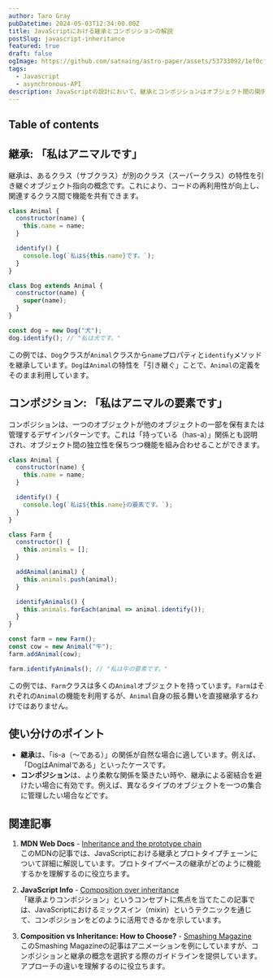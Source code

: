 ```yaml
---
author: Taro Gray
pubDatetime: 2024-05-03T12:34:00.00Z
title: JavaScriptにおける継承とコンポジションの解説
postSlug: javascript-inheritance
featured: true
draft: false
ogImage: https://github.com/satnaing/astro-paper/assets/53733092/1ef0cf03-8137-4d67-ac81-84a032119e3a
tags:
  - Javascript
  - asynchronous-API
description: JavaScriptの設計において、継承とコンポジションはオブジェクト間の関係を定義するための二つの主要な方法です。このブログ記事では、それぞれの概念を具体的な例を交えて解説し、いつどのように使い分けるべきかを考察します。
---
```


## Table of contents

## 継承: 「私はアニマルです」

継承は、あるクラス（サブクラス）が別のクラス（スーパークラス）の特性を引き継ぐオブジェクト指向の概念です。これにより、コードの再利用性が向上し、関連するクラス間で機能を共有できます。

```javascript
class Animal {
  constructor(name) {
    this.name = name;
  }

  identify() {
    console.log(`私は${this.name}です。`);
  }
}

class Dog extends Animal {
  constructor(name) {
    super(name);
  }
}

const dog = new Dog("犬");
dog.identify(); // "私は犬です。"
```

この例では、`Dog`クラスが`Animal`クラスから`name`プロパティと`identify`メソッドを継承しています。`Dog`は`Animal`の特性を「引き継ぐ」ことで、`Animal`の定義をそのまま利用しています。

## コンポジション: 「私はアニマルの要素です」

コンポジションは、一つのオブジェクトが他のオブジェクトの一部を保有または管理するデザインパターンです。これは「持っている（has-a）」関係とも説明され、オブジェクト間の独立性を保ちつつ機能を組み合わせることができます。

```javascript
class Animal {
  constructor(name) {
    this.name = name;
  }

  identify() {
    console.log(`私は${this.name}の要素です。`);
  }
}

class Farm {
  constructor() {
    this.animals = [];
  }

  addAnimal(animal) {
    this.animals.push(animal);
  }

  identifyAnimals() {
    this.animals.forEach(animal => animal.identify());
  }
}

const farm = new Farm();
const cow = new Animal("牛");
farm.addAnimal(cow);

farm.identifyAnimals(); // "私は牛の要素です。"
```

この例では、`Farm`クラスは多くの`Animal`オブジェクトを持っています。`Farm`はそれぞれの`Animal`の機能を利用するが、`Animal`自身の振る舞いを直接継承するわけではありません。

## 使い分けのポイント

- **継承**は、「is-a（〜である）」の関係が自然な場合に適しています。例えば、「DogはAnimalである」といったケースです。
- **コンポジション**は、より柔軟な関係を築きたい時や、継承による密結合を避けたい場合に有効です。例えば、異なるタイプのオブジェクトを一つの集合に管理したい場合などです。

## 関連記事

1. **MDN Web Docs** - [Inheritance and the prototype chain](https://developer.mozilla.org/ja/docs/Web/JavaScript/Inheritance_and_the_prototype_chain)  
   このMDNの記事では、JavaScriptにおける継承とプロトタイプチェーンについて詳細に解説しています。プロトタイプベースの継承がどのように機能するかを理解するのに役立ちます。

2. **JavaScript Info** - [Composition over inheritance](https://javascript.info/mixins)  
   「継承よりコンポジション」というコンセプトに焦点を当てたこの記事では、JavaScriptにおけるミックスイン（mixin）というテクニックを通じて、コンポジションをどのように活用できるかを示しています。

3. **Composition vs Inheritance: How to Choose?** - [Smashing Magazine](https://www.smashingmagazine.com/2016/08/choosing-the-right-approach-to-web-animation/)  
   このSmashing Magazineの記事はアニメーションを例にしていますが、コンポジションと継承の概念を選択する際のガイドラインを提供しています。アプローチの違いを理解するのに役立ちます。
